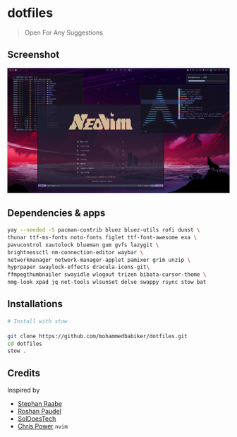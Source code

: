 # dotfiles

> Open For Any Suggestions

## Screenshot
![image](./assets/screenshot1.png)

## Dependencies & apps

```sh
yay --needed -S pacman-contrib bluez bluez-utils rofi dunst \
thunar ttf-ms-fonts noto-fonts figlet ttf-font-awesome exa \
pavucontrol xautolock blueman gum gvfs lazygit \
brightnessctl nm-connection-editor waybar \
networkmanager network-manager-applet pamixer grim unzip \
hyprpaper swaylock-effects dracula-icons-git\
ffmpegthumbnailer swayidle wlogout trizen bibata-cursor-theme \
nmg-look xpad jq net-tools wlsunset delve swappy rsync stow bat
```
## Installations
```sh
# Install with stow

git clone https://github.com/mohammedbabiker/dotfiles.git
cd dotfiles
stow .
```

## Credits

Inspired by 
- [Stephan Raabe](https://gitlab.com/stephan-raabe/dotfiles)
- [Roshan Paudel](https://github.com/hyper-dot/Arch-Hyprland)
- [SolDoesTech](https://github.com/SolDoesTech/hyprland)
- [Chris Power](https://github.com/cpow/neovim-for-newbs) `nvim`


